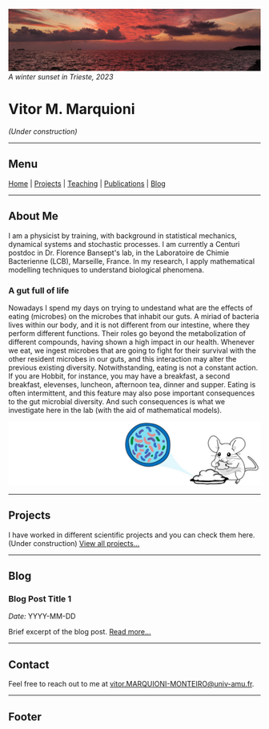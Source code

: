 ![](image1.jpg)
*A winter sunset in Trieste, 2023*

# Vitor M. Marquioni

*(Under construction)*

---

## Menu
[Home](README.md)  |  [Projects](projects.md)  |  [Teaching](teaching.md)  |  [Publications](publications.md)  |  [Blog](blog.md)


---

## About Me
I am a physicist by training, with background in statistical mechanics, dynamical systems and stochastic processes.
I am currently a Centuri postdoc in Dr. Florence Bansept's lab, in the Laboratoire de Chimie Bacterienne (LCB), Marseille, France. In my research, I apply mathematical modelling techniques to understand biological phenomena.

### A gut full of life
Nowadays I spend my days on trying to undestand what are the effects of eating (microbes) on the microbes that inhabit our guts. A miriad of bacteria lives within our body, and it is not different from our intestine, where they perform different functions. Their roles go beyond the metabolization of different compounds, having shown a high impact in our health. Whenever we eat, we ingest microbes that are going to fight for their survival with the other resident microbes in our guts, and this interaction may alter the previous existing diversity. Notwithstanding, eating is not a constant action. If you are Hobbit, for instance, you may have a breakfast, a second breakfast, elevenses, luncheon, afternoon tea, dinner and supper. Eating is often intermittent, and this feature may also pose important consequences to the gut microbial diversity. And such consequences is what we investigate here in the lab (with the aid of mathematical models).

![](imageRat2.jpg)

---

## Projects

I have worked in different scientific projects and you can check them here. (Under construction)
[View all projects...](projects.md)

---

## Blog
### Blog Post Title 1
*Date:* YYYY-MM-DD

Brief excerpt of the blog post. [Read more...](blog.md)

---

## Contact
Feel free to reach out to me at [vitor.MARQUIONI-MONTEIRO@univ-amu.fr](vitor.MARQUIONI-MONTEIRO@univ-amu.fr).

---

## Footer
<!--

&copy; YYYY [Your Name]. All rights reserved.

[Back to top](#welcome-to-my-webpage)
-->
